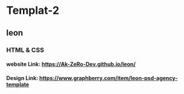 # Templat-2

## leon

### HTML & CSS

#### website Link: https://Ak-ZeRo-Dev.github.io/leon/

#### Design Link: https://www.graphberry.com/item/leon-psd-agency-template
